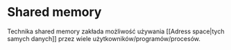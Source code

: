 # Shared memory
Technika shared memory zakłada możliwość używania [[Adress space|tych samych danych]] przez wiele użytkowników/programów/procesów.